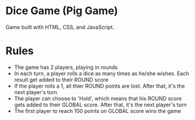 # Dice Game (Pig Game) #
Game built with HTML, CSS, and JavaScript.

# Rules #

- The game has 2 players, playing in rounds
- In each turn, a player rolls a dice as many times as he/she wishes. Each result get added to their ROUND score
- If the player rolls a 1, all thier ROUND points are lost. After that, it's the next player's turn
- The player can choose to 'Hold', which means that his ROUND score gets added to their GLOBAL score. After that, it's the next player's turn
- The first player to reach 100 points on GLOBAL score wins the game
